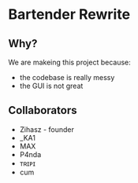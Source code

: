 # Bartender Rewrite

## Why?

We are makeing this project because:

-   the codebase is really messy
-   the GUI is not great

## Collaborators

-   Zihasz - founder
-   \_KA1
-   MAX
-   P4nda
-   ᴛʀɪᴘɪ
-   cum
